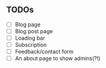 ## TODOs

- [ ] Blog page
- [ ] Blog post page
- [ ] Loading bar
- [ ] Subscription
- [ ] Feedback/contact form
- [ ] An about page to show admins(?!)
